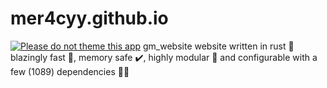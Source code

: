 # mer4cyy.github.io
[![Please do not theme this app](https://stopthemingmy.app/badge.svg)](https://stopthemingmy.app) 
gm_website
website written in rust 🚀 blazingly fast 🚀, memory safe ✔️, highly modular 🚮 and configurable with a few (1089) dependencies 🧑‍🏭

